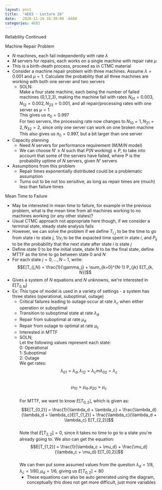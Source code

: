 ```yaml
---
layout: post
title:  "4E03 - Lecture 26"
date:   2020-11-16 16:30:00 -0400
categories: 4E03
---
```


Reliability Continued

Machine Repair Problem
- *N* machines, each fail independently with rate $\lambda$
- *M* servers for repairs, each works on a single machine with repair rate $\mu$
- This is a birth-death process, proceed as in CTMC material
- Consider a machine repair problem with three machines. Assume $\lambda = 0.001$ and $\mu = 1$. Calculate the probability that all three machines are working with both one server and two servers
    - SOLN:  
    Make a four state machine, each being the number of failed machines (0,1,2,3), making the machine fail with rates $N_{01} = 0.003, N_{12} = 0.002, N_{23} = 0.001$, and all repair/processing rates with one server as $\mu = 1$  
    This gives us $\pi_0 = 0.997$  
    For two servers, the processing rate now changes to $N_{10} = 1, N_{21} = 2, N_{32} = 2$, since only one server can work on one broken machine  
    This also gives us $\pi_0 = 0.997$, but a bit larger than one server
- Capacity planning
    - Need *N* servers for performance requirement (M/M/*N* model)
    - We can choose $N' \geq N$ such that $P(N \text{ working}) \geq P$, to take into account that some of the servers have failed, where P is the probability uptime of *N* servers, given *N'* servers
- Assumptions from this problem
    - Repair times exponentially distributed could be a problematic assumption
    - Turns out to be not too sensitive, as long as repair times are (much) less than failure times

Mean Time to Failure
- May be interested in mean time to failure, for example in the previous problem, what is the mean time from all machines working to no machines working (or any other states)?
- Usual CTMC approach not appropriate here though, if we consider a terminal state, steady state analysis fails
- However, we can solve the problem if we define $T_{i,j}$ to be the time to go from state *i* to state *j*, $1/\gamma_i$ to be the expacted time spent in state *i*, and $P_{ij}$ to be the probability that the next state after state *i* is state *j*
- Define state 0 to be the initial state, state *N* to be the final state, define MTTF as the time to go between state 0 and *N*
- For each state $j=0, ..., N-1$, write:  
$$E[T_{j,N} = \frac{1}{\gamma_j} + \sum_{k=0}^{N-1} P_{jk} E[T_{k, N}]$$
- Gives a system of *N* equations and *N* unknowns, we're interested in $E[T_{0,N}]$
- Ex: This type of model is used in a variety of settings - a system has three states (operational, suboptimal, outage)
    - Critical failures leading to outage occur at rate $\lambda_c$ when either operation or suboptimal
    - Transition to suboptimal state at rate $\lambda_d$
    - Repair from suboptimal at rate $\mu_d$
    - Repair from outage to optimal at rate $\mu_c$
    - Interested in MTTF
    - SOLN;  
    Let the following values represent each state:  
    0: Operational  
    1: Suboptimal  
    2: Outage  
    We get rates:  
    $$\lambda_{01} = \lambda_d, \lambda_{12} = \lambda_cm \lambda_{02} = \lambda_c$$  
    $$\mu_{10} = \mu_d, \mu_{20} = \mu_c$$  
    For MTTF, we want to know $E[T_{0,2}]$, which is given as:  
    $$E[T_{0,2}] = \frac{1}{\lambda_d + \lambda_c} + \frac{\lambda_d}{\lambda_d + \lambda_c}E[T_{1,2}] + \frac{\lambda_c}{\lambda_d + \lambda_c} E[T_{2,2}]$$  
    Note that $E[T_{2,2}] = 0$, since it takes no time to go to a state you're already going to. We also can get the equation:   
    $$E[T_{1,2}] = \frac{1}{\lambda_c + \mu_d} + \frac{\mu_d}{\lambda_c + \mu_d} E[T_{0,2}]$$  
    We can then put some assumed values from the question $\lambda_d = 1/8, \lambda_c = 1/80, \mu_d = 1/6$, giving us $E[T_{0,2}] = 80$  
        - These equations can also be auto generated using the diagram, conceptually this does not get more difficult, just more variables
